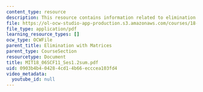```yaml
---
content_type: resource
description: This resource contains information related to elimination with matrices.
file: https://ol-ocw-studio-app-production.s3.amazonaws.com/courses/18-06sc-linear-algebra-fall-2011/0903b4b404284cd14b66ecccea103fd4_MIT18_06SCF11_Ses1.2sum.pdf
file_type: application/pdf
learning_resource_types: []
ocw_type: OCWFile
parent_title: Elimination with Matrices
parent_type: CourseSection
resourcetype: Document
title: MIT18_06SCF11_Ses1.2sum.pdf
uid: 0903b4b4-0428-4cd1-4b66-ecccea103fd4
video_metadata:
  youtube_id: null
---
```

